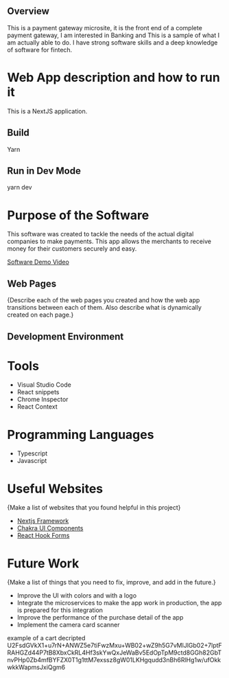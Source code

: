 ## Overview

This is a payment gateway microsite, it is the front end of a complete payment gateway, I am interested in Banking and This is a sample of what I am actually able to do. I have strong software skills and a deep knowledge of software for fintech.

# Web App description and how to run it
This is a NextJS application.
## Build
Yarn
## Run in Dev Mode
yarn dev

# Purpose of the Software
This software was created to tackle the needs of the actual digital companies to make payments. This app allows the merchants to receive money for their customers securely and easy.


[Software Demo Video](http://youtube.link.goes.here)

## Web Pages

{Describe each of the web pages you created and how the web app transitions between each of them.  Also describe what is dynamically created on each page.}

## Development Environment

# Tools
* Visual Studio Code
* React snippets
* Chrome Inspector
* React Context

# Programming Languages
* Typescript
* Javascript

# Useful Websites

{Make a list of websites that you found helpful in this project}
* [Nextjs Framework](https://nextjs.org/)
* [Chakra UI Components](https://www.chakra-ui.com/)
* [React Hook Forms](https://react-hook-form.com/)

# Future Work

{Make a list of things that you need to fix, improve, and add in the future.}
* Improve the UI with colors and with a logo
* Integrate the microservices to make the app work in production, the app is prepared for this integration
* Improve the performance of the purchase detail of the app
* Implement the camera card scanner







example of a cart decripted
U2FsdGVkX1+u7rN+ANWZ5e7tiFwzMxu+WB02+wZ9h5G7vMlJlGb02+7lptFRAHGZd44P7tB8XbxCkRL4Hf3skYwQxJeWaBv5EdOpTpM9ctd8GGh82GbTnvPHp0Zb4mfBYFZX0T1g1ttM7exssz8gW01LKHgqudd3nBh6RlHg1w/ufOkkwkkWapmsJxiQgm6